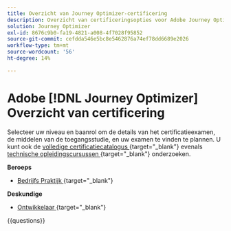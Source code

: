 ```yaml
---
title: Overzicht van Journey Optimizer-certificering
description: Overzicht van certificeringsopties voor Adobe Journey Optimizer
solution: Journey Optimizer
exl-id: 8676c9b0-fa19-4821-a008-4f7028f95852
source-git-commit: cefdda546e5bc8e5462876a74ef78dd6689e2026
workflow-type: tm+mt
source-wordcount: '56'
ht-degree: 14%

---
```


# Adobe [!DNL Journey Optimizer] Overzicht van certificering

Selecteer uw niveau en baanrol om de details van het certificatieexamen, de middelen van de toegangsstudie, en uw examen te vinden te plannen. U kunt ook de [ volledige certificatiecatalogus ](https://certification.adobe.com/certifications){target="_blank"}  evenals [ technische opleidingscursussen ](https://certification.adobe.com/courses/?/courses){target="_blank"}  onderzoeken.

**Beroeps**

* [ Bedrijfs Praktijk ](https://certification.adobe.com/certification/journey-optimizer-business-practitioner-professional){target="_blank"} <!--AD0-E607-->

**Deskundige**

* [ Ontwikkelaar ](https://certification.adobe.com/certification/journey-optimizer-developer-expert){target="_blank"}  <!--AD0-E606-->

{{questions}}

